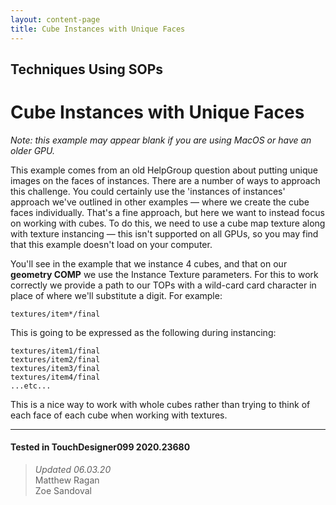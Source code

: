 ```yaml
---
layout: content-page
title: Cube Instances with Unique Faces
---
```

## Techniques Using SOPs
# Cube Instances with Unique Faces

*Note: this example may appear blank if you are using MacOS or have an older GPU.*

This example comes from an old HelpGroup question about putting unique images on the faces of instances. There are a number of ways to approach this challenge. You could certainly use the 'instances of instances' approach we've outlined in other examples — where we create the cube faces individually. That's a fine approach, but here we want to instead focus on working with cubes. To do this, we need to use a cube map texture along with texture instancing — this isn't supported on all GPUs, so you may find that this example doesn't load on your computer. 

You'll see in the example that we instance 4 cubes, and that on our **geometry COMP** we use the Instance Texture parameters. For this to work correctly we provide a path to our TOPs with a wild-card card character in place of where we'll substitute a digit. For example:

```
textures/item*/final
```

This is going to be expressed as the following during instancing:

```
textures/item1/final
textures/item2/final
textures/item3/final
textures/item4/final
...etc...
```

This is a nice way to work with whole cubes rather than trying to think of each face of each cube when working with textures.

---

#### Tested in TouchDesigner099 2020.23680 
>*Updated 06.03.20*  
Matthew Ragan  
Zoe Sandoval  